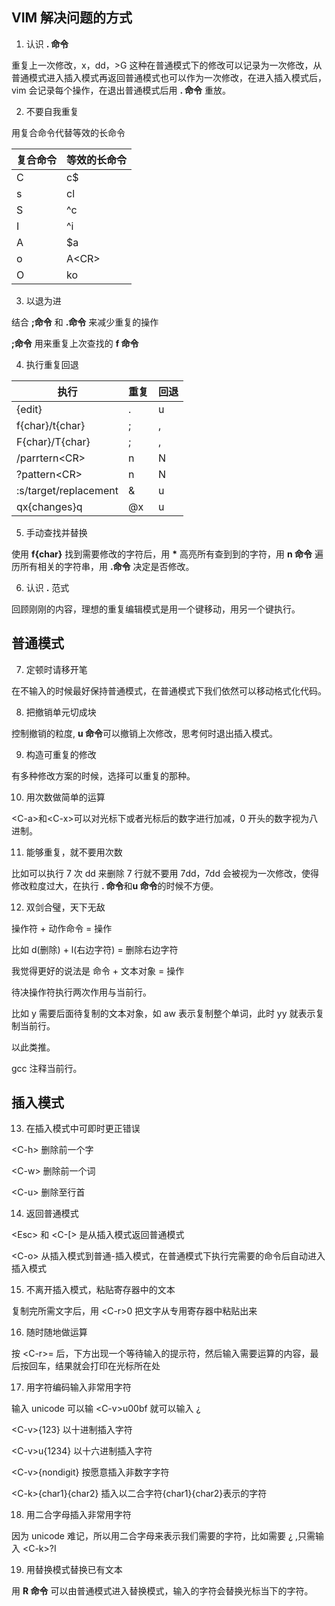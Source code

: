 ## VIM 解决问题的方式

1. 认识 **. 命令**

重复上一次修改，x，dd，>G 这种在普通模式下的修改可以记录为一次修改，从普通模式进入插入模式再返回普通模式也可以作为一次修改，在进入插入模式后，vim 会记录每个操作，在退出普通模式后用 **. 命令** 重放。

2. 不要自我重复

用复合命令代替等效的长命令

| 复合命令 | 等效的长命令 |
| -------- | ------------ |
| C        | c$           |
| s        | cl           |
| S        | ^c           |
| I        | ^i           |
| A        | $a           |
| o        | A\<CR\>      |
| O        | ko           |

3. 以退为进

结合 **;命令** 和 **.命令** 来减少重复的操作

**;命令** 用来重复上次查找的 **f 命令**

4. 执行重复回退

| 执行                  | 重复 | 回退 |
| --------------------- | ---- | ---- |
| {edit}                | .    | u    |
| f{char}/t{char}       | ;    | ,    |
| F{char}/T{char}       | ;    | ,    |
| /parrtern\<CR\>       | n    | N    |
| ?pattern\<CR\>        | n    | N    |
| :s/target/replacement | &    | u    |
| qx{changes}q          | @x   | u    |

5. 手动查找并替换

使用 **f{char}** 找到需要修改的字符后，用 **\*** 高亮所有查到到的字符，用 **n 命令** 遍历所有相关的字符串，用 **.命令** 决定是否修改。

6. 认识 **.** 范式

回顾刚刚的内容，理想的重复编辑模式是用一个键移动，用另一个键执行。

## 普通模式

7. 定顿时请移开笔

在不输入的时候最好保持普通模式，在普通模式下我们依然可以移动格式化代码。

8. 把撤销单元切成块

控制撤销的粒度, **u 命令**可以撤销上次修改，思考何时退出插入模式。

9. 构造可重复的修改

有多种修改方案的时候，选择可以重复的那种。

10. 用次数做简单的运算

\<C-a\>和\<C-x\>可以对光标下或者光标后的数字进行加减，0 开头的数字视为八进制。

11. 能够重复，就不要用次数

比如可以执行 7 次 dd 来删除 7 行就不要用 7dd，7dd 会被视为一次修改，使得修改粒度过大，在执行 **. 命令**和**u 命令**的时候不方便。

12. 双剑合璧，天下无敌

操作符 + 动作命令 = 操作

比如 d(删除) + l(右边字符) = 删除右边字符

我觉得更好的说法是 命令 + 文本对象 = 操作

待决操作符执行两次作用与当前行。

比如 y 需要后面待复制的文本对象，如 aw 表示复制整个单词，此时 yy 就表示复制当前行。

以此类推。

gcc 注释当前行。

## 插入模式

13. 在插入模式中可即时更正错误

\<C-h\> 删除前一个字

\<C-w\> 删除前一个词

\<C-u\> 删除至行首

14. 返回普通模式

\<Esc\> 和 \<C-[\> 是从插入模式返回普通模式

\<C-o\> 从插入模式到普通-插入模式，在普通模式下执行完需要的命令后自动进入插入模式

15. 不离开插入模式，粘贴寄存器中的文本

复制完所需文字后，用 \<C-r\>0 把文字从专用寄存器中粘贴出来

16. 随时随地做运算

按 \<C-r\>= 后，下方出现一个等待输入的提示符，然后输入需要运算的内容，最后按回车，结果就会打印在光标所在处

17. 用字符编码输入非常用字符

输入 unicode 可以输 \<C-v\>u00bf 就可以输入 ¿

\<C-v\>{123} 以十进制插入字符

\<C-v\>u{1234} 以十六进制插入字符

\<C-v\>{nondigit} 按愿意插入非数字字符

\<C-k\>{char1}{char2} 插入以二合字符{char1}{char2}表示的字符

18. 用二合字母插入非常用字符

因为 unicode 难记，所以用二合字母来表示我们需要的字符，比如需要 ¿ ,只需输入 \<C-k\>?I

19. 用替换模式替换已有文本

用 **R 命令** 可以由普通模式进入替换模式，输入的字符会替换光标当下的字符。

